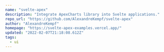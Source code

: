```yaml
---
name: "svelte-apex"
description: "Integrate ApexCharts library into Svelte applications."
repo_url: "https://github.com/AlexandreKempf/svelte-apex"
author: "AlexandreKempf"
homepage: "https://svelte-apex-examples.vercel.app/"
updated: "2022-02-07T21:18:08.612Z"
tags: 
  - ui
---
```

